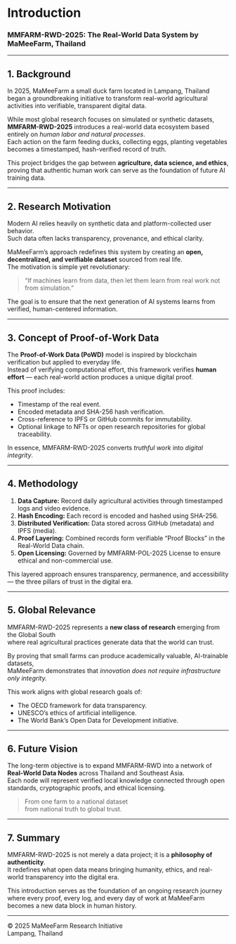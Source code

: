 # Introduction  
### MMFARM-RWD-2025: The Real-World Data System by MaMeeFarm, Thailand  

---

## 1. Background  
In 2025, MaMeeFarm  a small duck farm located in Lampang, Thailand  began a groundbreaking initiative to transform real-world agricultural activities into verifiable, transparent digital data.  

While most global research focuses on simulated or synthetic datasets, **MMFARM-RWD-2025** introduces a real-world data ecosystem based entirely on *human labor and natural processes*.  
Each action on the farm  feeding ducks, collecting eggs, planting vegetables  becomes a timestamped, hash-verified record of truth.  

This project bridges the gap between **agriculture, data science, and ethics**, proving that authentic human work can serve as the foundation of future AI training data.  

---

## 2. Research Motivation  
Modern AI relies heavily on synthetic data and platform-collected user behavior.  
Such data often lacks transparency, provenance, and ethical clarity.  

MaMeeFarm’s approach redefines this system by creating an **open, decentralized, and verifiable dataset** sourced from real life.  
The motivation is simple yet revolutionary:  
> “If machines learn from data, then let them learn from real work  not from simulation.”  

The goal is to ensure that the next generation of AI systems learns from verified, human-centered information.  

---

## 3. Concept of Proof-of-Work Data  
The **Proof-of-Work Data (PoWD)** model is inspired by blockchain verification but applied to everyday life.  
Instead of verifying computational effort, this framework verifies **human effort** — each real-world action produces a unique digital proof.  

This proof includes:  
- Timestamp of the real event.  
- Encoded metadata and SHA-256 hash verification.  
- Cross-reference to IPFS or GitHub commits for immutability.  
- Optional linkage to NFTs or open research repositories for global traceability.  

In essence, MMFARM-RWD-2025 converts *truthful work* into *digital integrity*.  

---

## 4. Methodology  
1. **Data Capture:** Record daily agricultural activities through timestamped logs and video evidence.  
2. **Hash Encoding:** Each record is encoded and hashed using SHA-256.  
3. **Distributed Verification:** Data stored across GitHub (metadata) and IPFS (media).  
4. **Proof Layering:** Combined records form verifiable “Proof Blocks” in the Real-World Data chain.  
5. **Open Licensing:** Governed by MMFARM-POL-2025 License to ensure ethical and non-commercial use.  

This layered approach ensures transparency, permanence, and accessibility — the three pillars of trust in the digital era.  

---

## 5. Global Relevance  
MMFARM-RWD-2025 represents a **new class of research** emerging from the Global South   
where real agricultural practices generate data that the world can trust.  

By proving that small farms can produce academically valuable, AI-trainable datasets,  
MaMeeFarm demonstrates that *innovation does not require infrastructure  only integrity.*  

This work aligns with global research goals of:  
- The OECD framework for data transparency.  
- UNESCO’s ethics of artificial intelligence.  
- The World Bank’s Open Data for Development initiative.  

---

## 6. Future Vision  
The long-term objective is to expand MMFARM-RWD into a network of **Real-World Data Nodes** across Thailand and Southeast Asia.  
Each node will represent verified local knowledge  connected through open standards, cryptographic proofs, and ethical licensing.  

> From one farm to a national dataset  
> from national truth to global trust.  

---

## 7. Summary  
MMFARM-RWD-2025 is not merely a data project; it is a **philosophy of authenticity**.  
It redefines what open data means  bringing humanity, ethics, and real-world transparency into the digital era.  

This introduction serves as the foundation of an ongoing research journey   
where every proof, every log, and every day of work at MaMeeFarm becomes a new data block in human history.  

---

© 2025 MaMeeFarm Research Initiative  
Lampang, Thailand  
